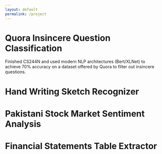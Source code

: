 ```yaml
---
layout: default
permalink: /project
---
```


# Quora Insincere Question Classification 
Finished CS244N and used modern NLP architectures (Bert/XLNet) to achieve 70% accuracy on a dataset offered by Quora to filter out insincere questions.

# Hand Writing Sketch Recognizer

# Pakistani Stock Market Sentiment Analysis

# Financial Statements Table Extractor
